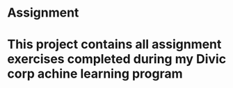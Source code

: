 # Assignment 
# This project contains all assignment exercises completed during my Divic corp achine learning program 
#